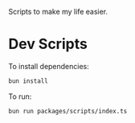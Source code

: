 Scripts to make my life easier.

# Dev Scripts

To install dependencies:

```bash
bun install
```

To run:

```bash
bun run packages/scripts/index.ts
```
